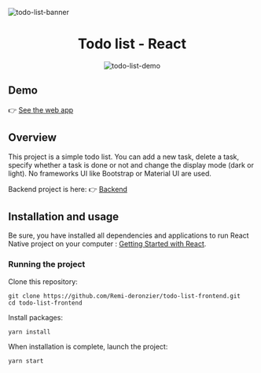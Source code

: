 ![todo-list-banner](https://user-images.githubusercontent.com/49198371/132924626-98b1def5-6ded-461c-88f3-89a6b010fef4.png)


<h1 align="center">Todo list - React</h1>
<p align="center">
  <img src="https://user-images.githubusercontent.com/49198371/132924642-51d836d8-b5ae-44da-ad82-af8ef4d9ca41.gif" alt="todo-list-demo"/>
</p>


## Demo
👉 [See the web app](https://vibrant-euclid-157bdc.netlify.app/)

## Overview
This project is a simple todo list. You can add a new task, delete a task, specify whether a task is done or not and change the display mode (dark or light). No frameworks UI like Bootstrap or Material UI are used.

Backend project is here: 👉 [Backend](https://github.com/Remi-deronzier/todo-list-api)

## Installation and usage
Be sure, you have installed all dependencies and applications to run React Native project on your computer : [Getting Started with React](https://reactjs.org/docs/getting-started.html).

### Running the project
Clone this repository:
```
git clone https://github.com/Remi-deronzier/todo-list-frontend.git
cd todo-list-frontend
```

Install packages:
```
yarn install
```

When installation is complete, launch the project:
```
yarn start
```
